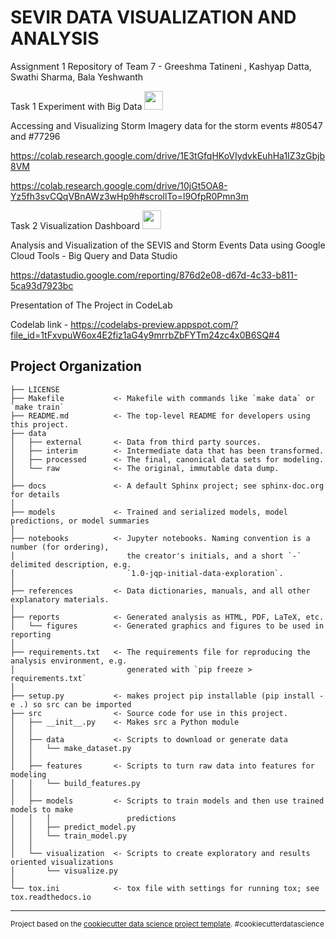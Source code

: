 SEVIR DATA VISUALIZATION AND ANALYSIS
==============================
Assignment 1 Repository of Team 7 - Greeshma Tatineni , Kashyap Datta, Swathi Sharma, Bala Yeshwanth

Task 1 Experiment with Big Data    <img src="https://cdn-icons-png.flaticon.com/512/2233/2233022.png" width="30">

Accessing and Visualizing Storm Imagery data for the storm events #80547 and #77296

https://colab.research.google.com/drive/1E3tGfqHKoVIydvkEuhHa1IZ3zGbjb8VM

https://colab.research.google.com/drive/10jGt5OA8-Yz5fh3svCQqVBnAWz3wHp9h#scrollTo=l9OfpR0Pmn3m

Task 2 Visualization Dashboard       <img src="https://cdn-icons-png.flaticon.com/512/2920/2920349.png" width="30">

Analysis and Visualization of the SEVIS and Storm Events Data using Google Cloud Tools - Big Query and Data Studio

https://datastudio.google.com/reporting/876d2e08-d67d-4c33-b811-5ca93d7923bc

Presentation of The Project in CodeLab 

Codelab link - https://codelabs-preview.appspot.com/?file_id=1tFxvpuW6ox4E2fiz1aG4y9mrrbZbFYTm24zc4x0B6SQ#4

Project Organization
------------

    ├── LICENSE
    ├── Makefile           <- Makefile with commands like `make data` or `make train`
    ├── README.md          <- The top-level README for developers using this project.
    ├── data
    │   ├── external       <- Data from third party sources.
    │   ├── interim        <- Intermediate data that has been transformed.
    │   ├── processed      <- The final, canonical data sets for modeling.
    │   └── raw            <- The original, immutable data dump.
    │
    ├── docs               <- A default Sphinx project; see sphinx-doc.org for details
    │
    ├── models             <- Trained and serialized models, model predictions, or model summaries
    │
    ├── notebooks          <- Jupyter notebooks. Naming convention is a number (for ordering),
    │                         the creator's initials, and a short `-` delimited description, e.g.
    │                         `1.0-jqp-initial-data-exploration`.
    │
    ├── references         <- Data dictionaries, manuals, and all other explanatory materials.
    │
    ├── reports            <- Generated analysis as HTML, PDF, LaTeX, etc.
    │   └── figures        <- Generated graphics and figures to be used in reporting
    │
    ├── requirements.txt   <- The requirements file for reproducing the analysis environment, e.g.
    │                         generated with `pip freeze > requirements.txt`
    │
    ├── setup.py           <- makes project pip installable (pip install -e .) so src can be imported
    ├── src                <- Source code for use in this project.
    │   ├── __init__.py    <- Makes src a Python module
    │   │
    │   ├── data           <- Scripts to download or generate data
    │   │   └── make_dataset.py
    │   │
    │   ├── features       <- Scripts to turn raw data into features for modeling
    │   │   └── build_features.py
    │   │
    │   ├── models         <- Scripts to train models and then use trained models to make
    │   │   │                 predictions
    │   │   ├── predict_model.py
    │   │   └── train_model.py
    │   │
    │   └── visualization  <- Scripts to create exploratory and results oriented visualizations
    │       └── visualize.py
    │
    └── tox.ini            <- tox file with settings for running tox; see tox.readthedocs.io


--------

<p><small>Project based on the <a target="_blank" href="https://drivendata.github.io/cookiecutter-data-science/">cookiecutter data science project template</a>. #cookiecutterdatascience</small></p>
